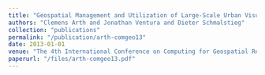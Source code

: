 ```yaml
---
title: "Geospatial Management and Utilization of Large-Scale Urban Visual Reconstructions"
authors: "Clemens Arth and Jonathan Ventura and Dieter Schmalstieg"
collection: "publications"
permalink: "/publication/arth-comgeo13"
date: 2013-01-01
venue: "The 4th International Conference on Computing for Geospatial Research & Application (COM.Geo 2013)"
paperurl: "/files/arth-comgeo13.pdf"
---
```

